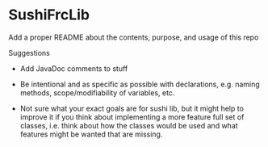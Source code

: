 # SushiFrcLib

Add a proper README about the contents, purpose, and usage of this repo

Suggestions

- Add JavaDoc comments to stuff

- Be intentional and as specific as possible with declarations, e.g. naming methods, scope/modifiability of variables, etc.

- Not sure what your exact goals are for sushi lib, but it might help to improve it if you think about implementing a more feature full set of classes, i.e. think about how the classes would be used and what features might be wanted that are missing.